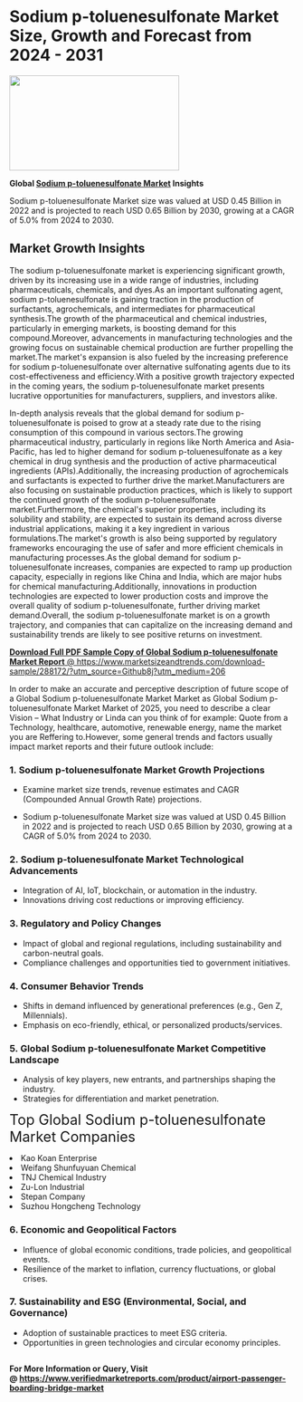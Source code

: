 <H1>Sodium p-toluenesulfonate Market Size, Growth and Forecast from 2024 - 2031</H1><img class="aligncenter size-medium wp-image-584254" src="https://thirdeyenews.in/wp-content/uploads/2024/09/Global-Market-Research-300x168.jpeg" alt="" width="300" height="168" /><p><strong>Global&nbsp;<a href="https://www.marketsizeandtrends.com/download-sample/288172/?utm_source=Github8j?utm_medium=206">Sodium p-toluenesulfonate Market</a> Insights</strong></p><p>Sodium p-toluenesulfonate Market size was valued at USD 0.45 Billion in 2022 and is projected to reach USD 0.65 Billion by 2030, growing at a CAGR of 5.0% from 2024 to 2030.</p><p><h2>Market Growth Insights</h2> <p>The sodium p-toluenesulfonate market is experiencing significant growth, driven by its increasing use in a wide range of industries, including pharmaceuticals, chemicals, and dyes.As an important sulfonating agent, sodium p-toluenesulfonate is gaining traction in the production of surfactants, agrochemicals, and intermediates for pharmaceutical synthesis.The growth of the pharmaceutical and chemical industries, particularly in emerging markets, is boosting demand for this compound.Moreover, advancements in manufacturing technologies and the growing focus on sustainable chemical production are further propelling the market.The market's expansion is also fueled by the increasing preference for sodium p-toluenesulfonate over alternative sulfonating agents due to its cost-effectiveness and efficiency.With a positive growth trajectory expected in the coming years, the sodium p-toluenesulfonate market presents lucrative opportunities for manufacturers, suppliers, and investors alike.</p> <p><a href="#"></a></p> <p>In-depth analysis reveals that the global demand for sodium p-toluenesulfonate is poised to grow at a steady rate due to the rising consumption of this compound in various sectors.The growing pharmaceutical industry, particularly in regions like North America and Asia-Pacific, has led to higher demand for sodium p-toluenesulfonate as a key chemical in drug synthesis and the production of active pharmaceutical ingredients (APIs).Additionally, the increasing production of agrochemicals and surfactants is expected to further drive the market.Manufacturers are also focusing on sustainable production practices, which is likely to support the continued growth of the sodium p-toluenesulfonate market.Furthermore, the chemical's superior properties, including its solubility and stability, are expected to sustain its demand across diverse industrial applications, making it a key ingredient in various formulations.The market's growth is also being supported by regulatory frameworks encouraging the use of safer and more efficient chemicals in manufacturing processes.As the global demand for sodium p-toluenesulfonate increases, companies are expected to ramp up production capacity, especially in regions like China and India, which are major hubs for chemical manufacturing.Additionally, innovations in production technologies are expected to lower production costs and improve the overall quality of sodium p-toluenesulfonate, further driving market demand.Overall, the sodium p-toluenesulfonate market is on a growth trajectory, and companies that can capitalize on the increasing demand and sustainability trends are likely to see positive returns on investment.</p> <p><a href="#"></p><p><span class=""><strong>Download Full PDF Sample Copy of Global Sodium p-toluenesulfonate Market Report</strong> @ <a href="https://www.marketsizeandtrends.com/download-sample/288172/?utm_source=Github8j?utm_medium=206" target="_blank">https://www.marketsizeandtrends.com/download-sample/288172/?utm_source=Github8j?utm_medium=206</a></span></p><p>In order to make an accurate and perceptive description of future scope of a Global&nbsp;Sodium p-toluenesulfonate Market Market as Global&nbsp;Sodium p-toluenesulfonate Market Market of 2025, you need to describe a clear Vision &ndash; What Industry or Linda can you think of for example: Quote from a Technology, healthcare, automotive, renewable energy, name the market you are Reffering to.However, some general trends and factors usually impact market reports and their future outlook include:</p><h3>1.&nbsp;<strong>Sodium p-toluenesulfonate Market Growth Projections</strong></h3><ul><li>Examine market size trends, revenue estimates and CAGR (Compounded Annual Growth Rate) projections.</li><li><p>Sodium p-toluenesulfonate Market size was valued at USD 0.45 Billion in 2022 and is projected to reach USD 0.65 Billion by 2030, growing at a CAGR of 5.0% from 2024 to 2030.</p></li></ul><h3>2.&nbsp;<strong>Sodium p-toluenesulfonate Market Technological Advancements</strong></h3><ul><li>Integration of AI, IoT, blockchain, or automation in the industry.</li><li>Innovations driving cost reductions or improving efficiency.</li></ul><h3>3.&nbsp;<strong>Regulatory and Policy Changes</strong></h3><ul><li>Impact of global and regional regulations, including sustainability and carbon-neutral goals.</li><li>Compliance challenges and opportunities tied to government initiatives.</li></ul><h3>4.&nbsp;<strong>Consumer Behavior Trends</strong></h3><ul><li>Shifts in demand influenced by generational preferences (e.g., Gen Z, Millennials).</li><li>Emphasis on eco-friendly, ethical, or personalized products/services.</li></ul><h3>5.&nbsp;<strong>Global Sodium p-toluenesulfonate Market Competitive Landscape</strong></h3><ul><li>Analysis of key players, new entrants, and partnerships shaping the industry.</li><li>Strategies for differentiation and market penetration.</li></ul><p data-pm-slice="1 1 []"><span style="color: inherit; font-family: inherit; font-size: 25px;">Top Global Sodium p-toluenesulfonate Market Companies</span></p><div class="" data-test-id=""><p><li>Kao Koan Enterprise</li><li> Weifang Shunfuyuan Chemical</li><li> TNJ Chemical Industry</li><li> Zu-Lon Industrial</li><li> Stepan Company</li><li> Suzhou Hongcheng Technology</li></p></div><h3>6.&nbsp;<strong>Economic and Geopolitical Factors</strong></h3><ul><li>Influence of global economic conditions, trade policies, and geopolitical events.</li><li>Resilience of the market to inflation, currency fluctuations, or global crises.</li></ul><h3>7.&nbsp;<strong>Sustainability and ESG (Environmental, Social, and Governance)</strong></h3><ul><li>Adoption of sustainable practices to meet ESG criteria.</li><li>Opportunities in green technologies and circular economy principles.</li></ul><h2><strong style="font-size: 14px;">For More Information or Query, Visit @&nbsp;</strong><a style="background-color: #ffffff; font-size: 14px;" href="https://www.marketsizeandtrends.com/report/sodium-p-toluenesulfonate-market/" target="_blank">https://www.verifiedmarketreports.com/product/airport-passenger-boarding-bridge-market</a></h2>